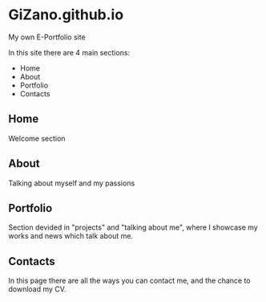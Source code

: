 # GiZano.github.io
My own E-Portfolio site

In this site there are 4 main sections:
- Home
- About
- Portfolio
- Contacts

## Home
Welcome section

## About
Talking about myself and my passions

## Portfolio
Section devided in "projects" and "talking about me", where I showcase my works and news which talk about me.

## Contacts
In this page there are all the ways you can contact me, and the chance to download my CV.
